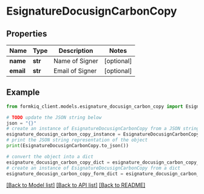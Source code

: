 # EsignatureDocusignCarbonCopy


## Properties

Name | Type | Description | Notes
------------ | ------------- | ------------- | -------------
**name** | **str** | Name of Signer | [optional] 
**email** | **str** | Email of Signer | [optional] 

## Example

```python
from formkiq_client.models.esignature_docusign_carbon_copy import EsignatureDocusignCarbonCopy

# TODO update the JSON string below
json = "{}"
# create an instance of EsignatureDocusignCarbonCopy from a JSON string
esignature_docusign_carbon_copy_instance = EsignatureDocusignCarbonCopy.from_json(json)
# print the JSON string representation of the object
print(EsignatureDocusignCarbonCopy.to_json())

# convert the object into a dict
esignature_docusign_carbon_copy_dict = esignature_docusign_carbon_copy_instance.to_dict()
# create an instance of EsignatureDocusignCarbonCopy from a dict
esignature_docusign_carbon_copy_form_dict = esignature_docusign_carbon_copy.from_dict(esignature_docusign_carbon_copy_dict)
```
[[Back to Model list]](../README.md#documentation-for-models) [[Back to API list]](../README.md#documentation-for-api-endpoints) [[Back to README]](../README.md)


